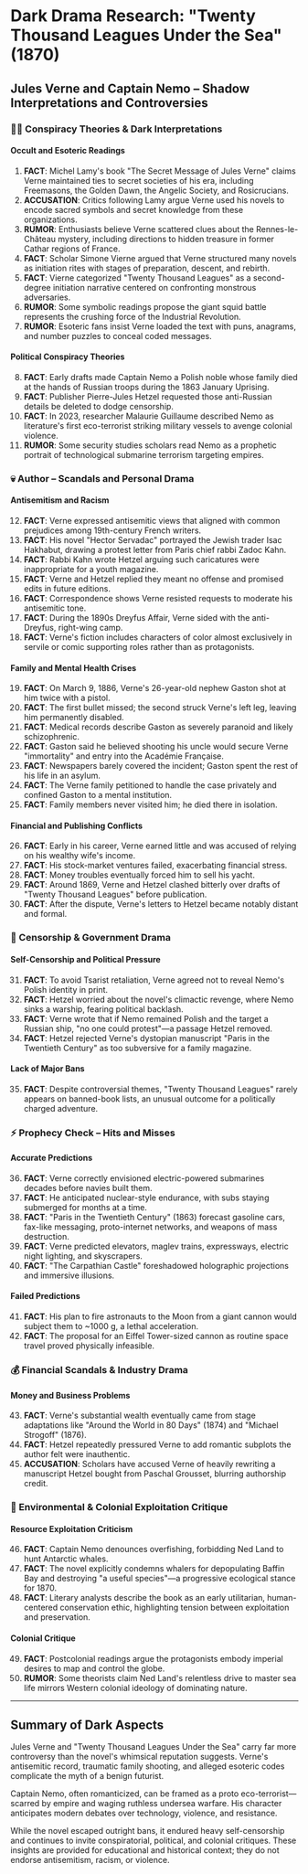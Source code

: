 # Dark Drama Research: "Twenty Thousand Leagues Under the Sea" (1870)

## Jules Verne and Captain Nemo – Shadow Interpretations and Controversies

### 🏴‍☠️ Conspiracy Theories & Dark Interpretations

#### Occult and Esoteric Readings
1. **FACT**: Michel Lamy's book "The Secret Message of Jules Verne" claims Verne maintained ties to secret societies of his era, including Freemasons, the Golden Dawn, the Angelic Society, and Rosicrucians.
2. **ACCUSATION**: Critics following Lamy argue Verne used his novels to encode sacred symbols and secret knowledge from these organizations.
3. **RUMOR**: Enthusiasts believe Verne scattered clues about the Rennes-le-Château mystery, including directions to hidden treasure in former Cathar regions of France.
4. **FACT**: Scholar Simone Vierne argued that Verne structured many novels as initiation rites with stages of preparation, descent, and rebirth.
5. **FACT**: Vierne categorized "Twenty Thousand Leagues" as a second-degree initiation narrative centered on confronting monstrous adversaries.
6. **RUMOR**: Some symbolic readings propose the giant squid battle represents the crushing force of the Industrial Revolution.
7. **RUMOR**: Esoteric fans insist Verne loaded the text with puns, anagrams, and number puzzles to conceal coded messages.

#### Political Conspiracy Theories
8. **FACT**: Early drafts made Captain Nemo a Polish noble whose family died at the hands of Russian troops during the 1863 January Uprising.
9. **FACT**: Publisher Pierre-Jules Hetzel requested those anti-Russian details be deleted to dodge censorship.
10. **FACT**: In 2023, researcher Malaurie Guillaume described Nemo as literature's first eco-terrorist striking military vessels to avenge colonial violence.
11. **RUMOR**: Some security studies scholars read Nemo as a prophetic portrait of technological submarine terrorism targeting empires.

### 💀 Author – Scandals and Personal Drama

#### Antisemitism and Racism
12. **FACT**: Verne expressed antisemitic views that aligned with common prejudices among 19th-century French writers.
13. **FACT**: His novel "Hector Servadac" portrayed the Jewish trader Isac Hakhabut, drawing a protest letter from Paris chief rabbi Zadoc Kahn.
14. **FACT**: Rabbi Kahn wrote Hetzel arguing such caricatures were inappropriate for a youth magazine.
15. **FACT**: Verne and Hetzel replied they meant no offense and promised edits in future editions.
16. **FACT**: Correspondence shows Verne resisted requests to moderate his antisemitic tone.
17. **FACT**: During the 1890s Dreyfus Affair, Verne sided with the anti-Dreyfus, right-wing camp.
18. **FACT**: Verne's fiction includes characters of color almost exclusively in servile or comic supporting roles rather than as protagonists.

#### Family and Mental Health Crises
19. **FACT**: On March 9, 1886, Verne's 26-year-old nephew Gaston shot at him twice with a pistol.
20. **FACT**: The first bullet missed; the second struck Verne's left leg, leaving him permanently disabled.
21. **FACT**: Medical records describe Gaston as severely paranoid and likely schizophrenic.
22. **FACT**: Gaston said he believed shooting his uncle would secure Verne "immortality" and entry into the Académie Française.
23. **FACT**: Newspapers barely covered the incident; Gaston spent the rest of his life in an asylum.
24. **FACT**: The Verne family petitioned to handle the case privately and confined Gaston to a mental institution.
25. **FACT**: Family members never visited him; he died there in isolation.

#### Financial and Publishing Conflicts
26. **FACT**: Early in his career, Verne earned little and was accused of relying on his wealthy wife's income.
27. **FACT**: His stock-market ventures failed, exacerbating financial stress.
28. **FACT**: Money troubles eventually forced him to sell his yacht.
29. **FACT**: Around 1869, Verne and Hetzel clashed bitterly over drafts of "Twenty Thousand Leagues" before publication.
30. **FACT**: After the dispute, Verne's letters to Hetzel became notably distant and formal.

### 🚫 Censorship & Government Drama

#### Self-Censorship and Political Pressure
31. **FACT**: To avoid Tsarist retaliation, Verne agreed not to reveal Nemo's Polish identity in print.
32. **FACT**: Hetzel worried about the novel's climactic revenge, where Nemo sinks a warship, fearing political backlash.
33. **FACT**: Verne wrote that if Nemo remained Polish and the target a Russian ship, "no one could protest"—a passage Hetzel removed.
34. **FACT**: Hetzel rejected Verne's dystopian manuscript "Paris in the Twentieth Century" as too subversive for a family magazine.

#### Lack of Major Bans
35. **FACT**: Despite controversial themes, "Twenty Thousand Leagues" rarely appears on banned-book lists, an unusual outcome for a politically charged adventure.

### ⚡ Prophecy Check – Hits and Misses

#### Accurate Predictions
36. **FACT**: Verne correctly envisioned electric-powered submarines decades before navies built them.
37. **FACT**: He anticipated nuclear-style endurance, with subs staying submerged for months at a time.
38. **FACT**: "Paris in the Twentieth Century" (1863) forecast gasoline cars, fax-like messaging, proto-internet networks, and weapons of mass destruction.
39. **FACT**: Verne predicted elevators, maglev trains, expressways, electric night lighting, and skyscrapers.
40. **FACT**: "The Carpathian Castle" foreshadowed holographic projections and immersive illusions.

#### Failed Predictions
41. **FACT**: His plan to fire astronauts to the Moon from a giant cannon would subject them to ~1000 g, a lethal acceleration.
42. **FACT**: The proposal for an Eiffel Tower-sized cannon as routine space travel proved physically infeasible.

### 💰 Financial Scandals & Industry Drama

#### Money and Business Problems
43. **FACT**: Verne's substantial wealth eventually came from stage adaptations like "Around the World in 80 Days" (1874) and "Michael Strogoff" (1876).
44. **FACT**: Hetzel repeatedly pressured Verne to add romantic subplots the author felt were inauthentic.
45. **ACCUSATION**: Scholars have accused Verne of heavily rewriting a manuscript Hetzel bought from Paschal Grousset, blurring authorship credit.

### 🌊 Environmental & Colonial Exploitation Critique

#### Resource Exploitation Criticism
46. **FACT**: Captain Nemo denounces overfishing, forbidding Ned Land to hunt Antarctic whales.
47. **FACT**: The novel explicitly condemns whalers for depopulating Baffin Bay and destroying "a useful species"—a progressive ecological stance for 1870.
48. **FACT**: Literary analysts describe the book as an early utilitarian, human-centered conservation ethic, highlighting tension between exploitation and preservation.

#### Colonial Critique
49. **FACT**: Postcolonial readings argue the protagonists embody imperial desires to map and control the globe.
50. **RUMOR**: Some theorists claim Ned Land's relentless drive to master sea life mirrors Western colonial ideology of dominating nature.

---

## Summary of Dark Aspects

Jules Verne and "Twenty Thousand Leagues Under the Sea" carry far more controversy than the novel's whimsical reputation suggests. Verne's antisemitic record, traumatic family shooting, and alleged esoteric codes complicate the myth of a benign futurist.

Captain Nemo, often romanticized, can be framed as a proto eco-terrorist—scarred by empire and waging ruthless undersea warfare. His character anticipates modern debates over technology, violence, and resistance.

While the novel escaped outright bans, it endured heavy self-censorship and continues to invite conspiratorial, political, and colonial critiques. These insights are provided for educational and historical context; they do not endorse antisemitism, racism, or violence.
